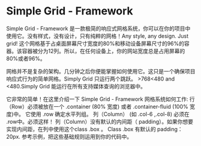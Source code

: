 Simple Grid - Framework
===================
Simple Grid - Framework 是一款极简的响应式网格系统，你可以在你的项目中使用它。没有样式，没有设计，只有纯粹的网格！Any style, any design. Just grid!
这个网格基于占桌面屏幕尺寸宽度的80%和移动设备屏幕尺寸的96%的容器。该容器被分为12列。所以，在任何设备上，你的网站宽度总是占用屏幕的80%或者96%。
 
网格并不是复杂的架构。几分钟之后你便能掌握如何使用它。这只是一个确保项目响应式行为的简单网格。Simply Grid 只运行两个跳跃。 >768<480 and <480.Simply Grid 能运行在所有支持媒体查询的浏览器中。

它非常的简单！在这里介绍一下 Simple Grid - Framework 网格系统如何工作:
行（Row）必须被放在一个 .container (80% 宽度) 或者 .container-fluid (100% 宽度)中。
它使用 .row 确定水平列组。
列（Column） (如 .col-6 ,.col-8) 必须在 .row中。必须这样！
列（Column）没有默认的内间距（ padding）。如果你想要实现内间距，在列中使用这个class .box 。
Class .box 有默认的 padding：20px.
参考示例，把这些基础规则运用到你的代码中。


